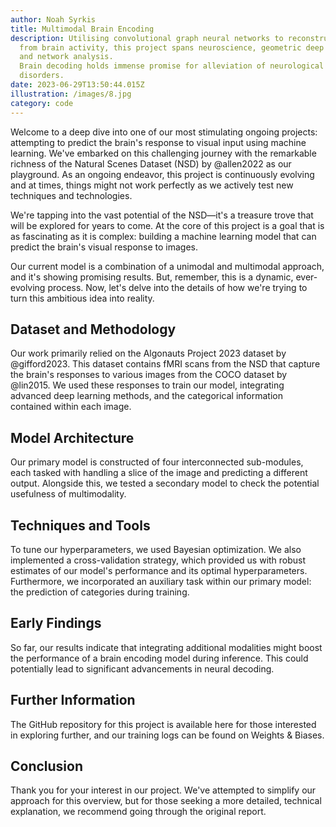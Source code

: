 ```yaml
---
author: Noah Syrkis
title: Multimodal Brain Encoding
description: Utilising convolutional graph neural networks to reconstruct images
  from brain activity, this project spans neuroscience, geometric deep learning,
  and network analysis.
  Brain decoding holds immense promise for alleviation of neurological
  disorders.
date: 2023-06-29T13:50:44.015Z
illustration: /images/8.jpg
category: code
---
```

Welcome to a deep dive into one of our most stimulating ongoing projects: attempting to predict the brain's response to visual input using machine learning. We've embarked on this challenging journey with the remarkable richness of the Natural Scenes Dataset (NSD) by @allen2022 as our playground. As an ongoing endeavor, this project is continuously evolving and at times, things might not work perfectly as we actively test new techniques and technologies.

We're tapping into the vast potential of the NSD—it's a treasure trove that will be explored for years to come. At the core of this project is a goal that is as fascinating as it is complex: building a machine learning model that can predict the brain's visual response to images.

Our current model is a combination of a unimodal and multimodal approach, and it's showing promising results. But, remember, this is a dynamic, ever-evolving process. Now, let's delve into the details of how we're trying to turn this ambitious idea into reality.

## Dataset and Methodology

Our work primarily relied on the Algonauts Project 2023 dataset by @gifford2023. This dataset contains fMRI scans from the NSD that capture the brain's responses to various images from the COCO dataset by @lin2015. We used these responses to train our model, integrating advanced deep learning methods, and the categorical information contained within each image.

## Model Architecture

Our primary model is constructed of four interconnected sub-modules, each tasked with handling a slice of the image and predicting a different output. Alongside this, we tested a secondary model to check the potential usefulness of multimodality.

## Techniques and Tools

To tune our hyperparameters, we used Bayesian optimization. We also implemented a cross-validation strategy, which provided us with robust estimates of our model's performance and its optimal hyperparameters. Furthermore, we incorporated an auxiliary task within our primary model: the prediction of categories during training.

## Early Findings

So far, our results indicate that integrating additional modalities might boost the performance of a brain encoding model during inference. This could potentially lead to significant advancements in neural decoding.

## Further Information

The GitHub repository for this project is available here for those interested in exploring further, and our training logs can be found on Weights & Biases.

## Conclusion

Thank you for your interest in our project. We've attempted to simplify our approach for this overview, but for those seeking a more detailed, technical explanation, we recommend going through the original report.
